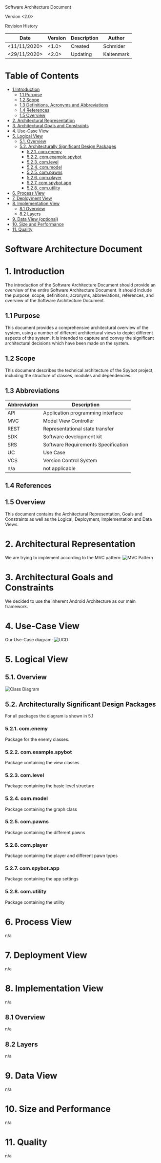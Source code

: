 <Project Spybot>

Software Architecture Document

Version <2.0>

Revision History

|Date|Version|Description|Author|
|---|---|---|---|
|<11/11/2020>|<1.0>|Created|Schmider|
|<29/11/2020>|<2.0>|Updating|Kaltenmark|

 	 	 	 
 	 	 	 
 	 	 	 

# Table of Contents

- [1.Introduction](#1-introduction)
  * [1.1 Purpose](#11-purpose)
  * [1.2 Scope](#12-scope)
  * [1.3 Definitions, Acronyms and Abbreviations](#13-abbreviations)
  * [1.4 References](#14-references)
  * [1.5 Overview](#15-overview)
- [2. Architectural Representation](#2-architectural-representation)
- [3. Architectural Goals and Constraints](#3-architectural-goals-and-constraints)
- [4.                  Use-Case View](#4------------------use-case-view)
- [5. Logical View](#5-logical-view)
  * [5.1. Overview](#51-overview)
  * [5.2. Architecturally Significant Design Packages](#52-architecturally-significant-design-packages)
    + [5.2.1. com.enemy](#521-comenemy)
    + [5.2.2. com.example.spybot](#522-comexamplespybot)
    + [5.2.3. com.level](#523-comlevel)
    + [5.2.4. com.model](#524-commodel)
    + [5.2.5. com.pawns](#525-compawns)
    + [5.2.6. com.player](#526-complayer)
    + [5.2.7. com.spybot.app](#527-comspybotapp)
    + [5.2.8. com.utility](#528-comutility)
- [6. Process View](#6-process-view)
- [7. Deployment View](#7-deployment-view)
- [8. Implementation View](#8-implementation-view)
  * [8.1 Overview](#81-overview)
  * [8.2 Layers](#82-layers)
- [9. Data View (optional)](#9-data-view)
- [10. Size and Performance](#10-size-and-performance)
- [11. Quality](#11-quality)
        

# Software Architecture Document

# 1. Introduction
The introduction of the Software Architecture Document should provide an overview of the entire Software Architecture Document. It should include the purpose, scope, definitions, acronyms, abbreviations, references, and overview of the Software Architecture Document.

## 1.1 Purpose
This document provides a comprehensive architectural overview of the system, using a number of different architectural views to depict different aspects of the system.  It is intended to capture and convey the significant architectural decisions which have been made on the system.

## 1.2 Scope
This document describes the technical architecture of the Spybot project, including the structure of classes, modules and dependencies.

## 1.3 Abbreviations

|Abbreviation|Description|
|---|---|
|API|Application programming interface|
|MVC|Model View Controller|
|REST|Representational state transfer|
|SDK|Software development kit|
|SRS|	Software Requirements Specification|
|UC	|Use Case|
|VCS|Version Control System|
|n/a|not applicable|

## 1.4 References


## 1.5 Overview
This document contains the Architectural Representation, Goals and Constraints as well as the Logical, Deployment, Implementation and Data Views.

# 2. Architectural Representation
We are trying to implement according to the MVC pattern:
![MVC Pattern](https://www.tutlane.com/images/aspnet-mvc/aspnet-mvc-architecture.png)


# 3. Architectural Goals and Constraints
We decided to use the inherent Android Architecture as our main framework.

# 4.                  Use-Case View
Our Use-Case diagram:
![UCD](https://raw.githubusercontent.com/steiditi/Spybot-Reloaded-Doc/main/UseCases/UseCaseDiagram.jpg)

# 5. Logical View

## 5.1. Overview
![Class Diagram](https://raw.githubusercontent.com/steiditi/Spybot-Reloaded-Doc/e2e582927d127a61ef73821b4c2db94669b2ca94/ClassDiagramm.svg)

## 5.2. Architecturally Significant Design Packages  
For all packages the diagram is shown in 5.1      
### 5.2.1. com.enemy  
Package for the enemy classes.   

### 5.2.2. com.example.spybot  
Package containing the view classes  

### 5.2.3. com.level  
Package containing the basic level structure   

### 5.2.4. com.model  
Package containing the graph class  

### 5.2.5. com.pawns  
Package containing the different pawns  

### 5.2.6. com.player  
Package containing the player and different pawn types  

### 5.2.7. com.spybot.app  
Package containing the app settings  

### 5.2.8. com.utility  
Package containing the utility  

# 6. Process View
n/a

# 7. Deployment View
n/a

# 8. Implementation View
n/a

## 8.1 Overview
n/a

## 8.2 Layers
n/a

# 9. Data View
n/a


# 10. Size and Performance
n/a

# 11. Quality
n/a

